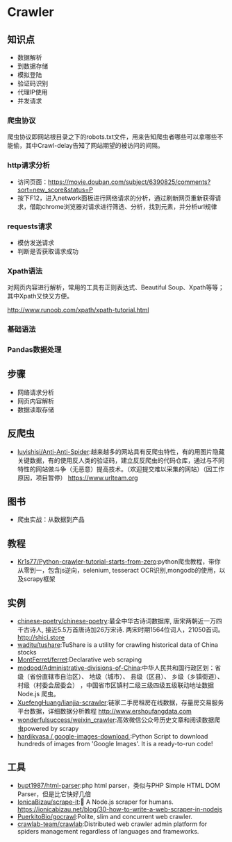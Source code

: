 # Crawler

## 知识点

* 数据解析
* 到数据存储
* 模拟登陆
* 验证码识别
* 代理IP使用
* 并发请求

### 爬虫协议

爬虫协议即网站根目录之下的robots.txt文件，用来告知爬虫者哪些可以拿哪些不能偷，其中Crawl-delay告知了网站期望的被访问的间隔。

### http请求分析

* 访问页面：https://movie.douban.com/subject/6390825/comments?sort=new_score&status=P
* 按下F12，进入network面板进行网络请求的分析，通过刷新网页重新获得请求，借助chrome浏览器对请求进行筛选、分析，找到元素，并分析url规律

### requests请求

* 模仿发送请求
* 判断是否获取请求成功

### Xpath语法

对网页内容进行解析，常用的工具有正则表达式、Beautiful Soup、Xpath等等；其中Xpath又快又方便。

http://www.runoob.com/xpath/xpath-tutorial.html

### 基础语法

### Pandas数据处理

## 步骤

* 网络请求分析
* 网页内容解析
* 数据读取存储

## 反爬虫

* [luyishisi/Anti-Anti-Spider](https://github.com/luyishisi/Anti-Anti-Spider):越来越多的网站具有反爬虫特性，有的用图片隐藏关键数据，有的使用反人类的验证码，建立反反爬虫的代码仓库，通过与不同特性的网站做斗争（无恶意）提高技术。（欢迎提交难以采集的网站）（因工作原因，项目暂停） https://www.urlteam.org

## 图书

* 爬虫实战：从数据到产品

## 教程

* [Kr1s77/Python-crawler-tutorial-starts-from-zero](https://github.com/Kr1s77/Python-crawler-tutorial-starts-from-zero):python爬虫教程，带你从零到一，包含js逆向，selenium, tesseract OCR识别,mongodb的使用，以及scrapy框架

## 实例

* [chinese-poetry/chinese-poetry](https://github.com/chinese-poetry/chinese-poetry):最全中华古诗词数据库, 唐宋两朝近一万四千古诗人, 接近5.5万首唐诗加26万宋诗. 两宋时期1564位词人，21050首词。 http://shici.store
* [waditu/tushare](https://github.com/waditu/tushare):TuShare is a utility for crawling historical data of China stocks
* [MontFerret/ferret](https://github.com/MontFerret/ferret):Declarative web scraping
* [modood/Administrative-divisions-of-China](https://github.com/modood/Administrative-divisions-of-China):中华人民共和国行政区划：省级（省份直辖市自治区）、 地级（城市）、 县级（区县）、 乡级（乡镇街道）、 村级（村委会居委会） ，中国省市区镇村二级三级四级五级联动地址数据 Node.js 爬虫。
* [XuefengHuang/lianjia-scrawler](https://github.com/XuefengHuang/lianjia-scrawler):链家二手房租房在线数据，存量房交易服务平台数据，详细数据分析教程 http://www.ershoufangdata.com
* [wonderfulsuccess/weixin_crawler](https://github.com/wonderfulsuccess/weixin_crawler):高效微信公众号历史文章和阅读数据爬虫powered by scrapy
* [ hardikvasa / google-images-download ](https://github.com/hardikvasa/google-images-download):Python Script to download hundreds of images from 'Google Images'. It is a ready-to-run code!

## 工具

* [bupt1987/html-parser](https://github.com/bupt1987/html-parser):php html parser，类似与PHP Simple HTML DOM Parser，但是比它快好几倍
* [IonicaBizau/scrape-it](https://github.com/IonicaBizau/scrape-it):🔮 A Node.js scraper for humans.  https://ionicabizau.net/blog/30-how-to-write-a-web-scraper-in-nodejs
* [PuerkitoBio/gocrawl](https://github.com/PuerkitoBio/gocrawl):Polite, slim and concurrent web crawler.
* [crawlab-team/crawlab](https://github.com/crawlab-team/crawlab):Distributed web crawler admin platform for spiders management regardless of languages and frameworks.
